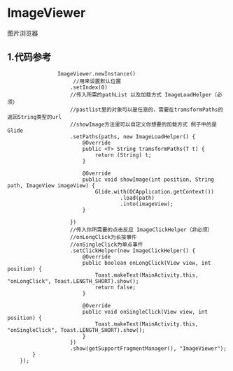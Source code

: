 # ImageViewer
图片浏览器
## 1.代码参考
                    ImageViewer.newInstance()
                         //用来设置默认位置
                        .setIndex(0)
                        //传入所需的pathList 以及加载方式 ImageLoadHelper（必须） 
                        //pastlist里的对象可以是任意的，需要在tramsformPaths的返回String类型的url
                        //showImage方法里可以自定义你想要的加载方式 例子中的是Glide
                        .setPaths(paths, new ImageLoadHelper() {
                            @Override
                            public <T> String tramsformPaths(T t) {
                                return (String) t;
                            }

                            @Override
                            public void showImage(int position, String path, ImageView imageView) {
                                Glide.with(OCApplication.getContext())
                                        .load(path)
                                        .into(imageView);
                            }

                        })
                        //传入你所需要的点击反应 ImageClickHelper（非必须） 
                        //onLongClick为长按事件
                        //onSingleClick为单点事件
                        .setClickHelper(new ImageClickHelper() {
                            @Override
                            public boolean onLongClick(View view, int position) {
                                Toast.makeText(MainActivity.this, "onLongClick", Toast.LENGTH_SHORT).show();
                                return false;
                            }

                            @Override
                            public void onSingleClick(View view, int position) {
                                Toast.makeText(MainActivity.this, "onSingleClick", Toast.LENGTH_SHORT).show();
                            }
                        })
                        .show(getSupportFragmentManager(), "ImageViewer");
            }
        });
